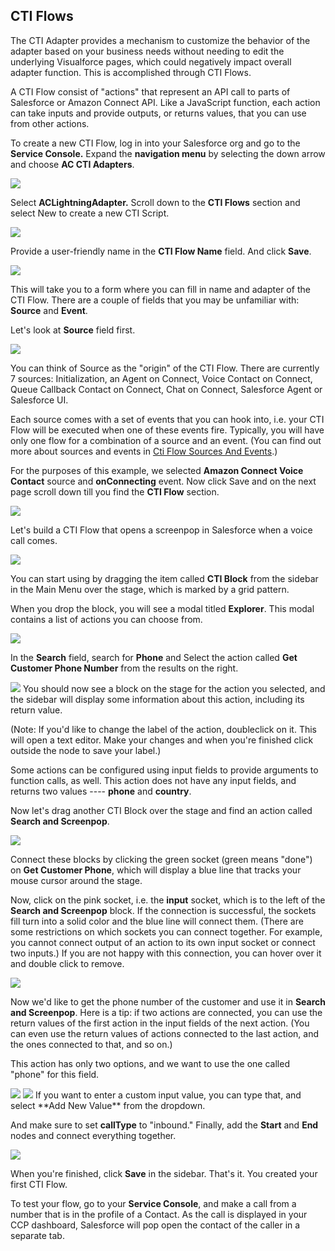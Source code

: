 <h2 id="cti-flows" > CTI Flows </h2>

The CTI Adapter provides a mechanism to customize the behavior of the
adapter based on your business needs without needing to edit the
underlying Visualforce pages, which could negatively impact overall
adapter function. This is accomplished through CTI Flows.

A CTI Flow consist of "actions" that represent an API call to parts of
Salesforce or Amazon Connect API. Like a JavaScript function, each
action can take inputs and provide outputs, or returns values, that you
can use from other actions.

To create a new CTI Flow, log in into your Salesforce org and go to the
**Service Console.** Expand the **navigation menu** by selecting the
down arrow and choose **AC CTI Adapters**.

<img src="../media/image114.png" />

Select **ACLightningAdapter.** Scroll down to the **CTI Flows** section
and select New to create a new CTI Script.

<img src="../media/image133.png" />

Provide a user-friendly name in the **CTI Flow Name** field. And click
**Save**.

<img src="../media/image134.png" />

This will take you to a form where you can fill in name and adapter of
the CTI Flow. There are a couple of fields that you may be unfamiliar
with: **Source** and **Event**.

Let's look at **Source** field first.

<img src="../media/image135.png" />

You can think of Source as the "origin" of the CTI Flow. There are
currently 7 sources: Initialization, an Agent on Connect, Voice Contact
on Connect, Queue Callback Contact on Connect, Chat on Connect,
Salesforce Agent or Salesforce UI.

Each source comes with a set of events that you can hook into, i.e. your
CTI Flow will be executed when one of these events fire. Typically, you
will have only one flow for a combination of a source and an event. (You
can find out more about sources and events in [Cti Flow Sources And Events](../07%20Appendix%20C%20-%20CTI%20Flow%20Sources%20and%20Events/01%20CTI%20Flow%20Sources%20and%20Events.md).)

For the purposes of this example, we selected **Amazon Connect Voice
Contact** source and **onConnecting** event. Now click Save and on the
next page scroll down till you find the **CTI Flow** section.

<img src="../media/image136.png" />

Let's build a CTI Flow that opens a screenpop in Salesforce when a voice
call comes.

<img src="../media/image137.png" />

You can start using by dragging the item called **CTI Block** from the sidebar in the Main Menu over the stage,
which is marked by a grid pattern.

When you drop the block, you will see a modal titled **Explorer**. This
modal contains a list of actions you can choose from.

<img src="../media/image138.png" />

In the **Search** field, search for **Phone** and Select the action
called **Get Customer Phone Number** from the results on the right.

<img src="../media/image139.png" />
You should now see a block on the stage for the action you selected, and the sidebar will display some
information about this action, including its return value.

(Note: If you'd like to change the label of the action, doubleclick on
it. This will open a text editor. Make your changes and when you're
finished click outside the node to save your label.)

Some actions can be configured using input fields to provide arguments
to function calls, as well. This action does not have any input fields,
and returns two values ---- **phone** and **country**.

Now let's drag another CTI Block over the stage and find an action
called **Search and Screenpop**.

<img src="../media/image140.png" />

Connect these blocks by clicking the green socket (green means "done")
on **Get Customer Phone**, which will display a blue line that tracks
your mouse cursor around the stage.

Now, click on the pink socket, i.e. the **input** socket, which is to
the left of the **Search and Screenpop** block. If the connection is
successful, the sockets fill turn into a solid color and the blue line
will connect them. (There are some restrictions on which sockets you can
connect together. For example, you cannot connect output of an action to
its own input socket or connect two inputs.) If you are not happy with
this connection, you can hover over it and double click to remove.

<img src="../media/image141.png" />

Now we'd like to get the phone number of the customer and use it in
**Search and Screenpop**. Here is a tip: if two actions are connected,
you can use the return values of the first action in the input fields of
the next action. (You can even use the return values of actions
connected to the last action, and the ones connected to that, and so
on.)

This action has only two options, and we want to use the one called
"phone" for this field.

<img src="../media/image142.png" />

<img src="../media/image143.png" />
If you want to enter a custom input value, you can type that, and select
**Add New Value** from the dropdown.

And make sure to set **callType** to "inbound." Finally, add the
**Start** and **End** nodes and connect everything together.

<img src="../media/image144.png" />

When you're finished, click **Save** in the sidebar. That's it. You
created your first CTI Flow.

To test your flow, go to your **Service Console**, and make a call from
a number that is in the profile of a Contact. As the call is displayed
in your CCP dashboard, Salesforce will pop open the contact of the
caller in a separate tab.